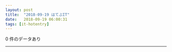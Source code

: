 ```yaml
---
layout: post
title:  "2018-09-19 はてぶIT"
date:   2018-09-19 06:00:31
tags: [it-hotentry]
---
```

0 件のデータあり

<hr>
